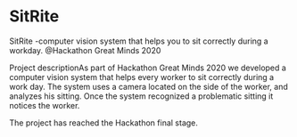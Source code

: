 # SitRite





SitRite -computer vision system that helps you to sit correctly during a workday. @Hackathon Great Minds 2020


Project descriptionAs part of Hackathon Great Minds 2020 we developed a computer vision system that helps every worker to sit correctly during a work day.
The system uses a camera located on the side of the worker, and analyzes his sitting. Once the system recognized a problematic sitting it notices the worker.

The project has reached the Hackathon final stage.

